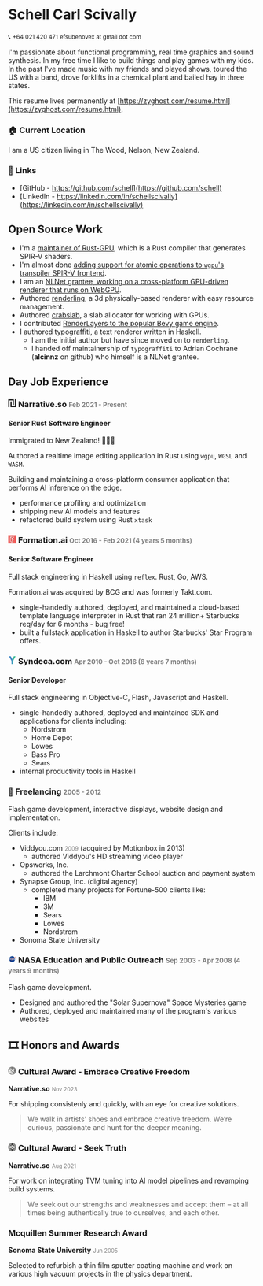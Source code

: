 <style>
time {
  color: #7f7f7f;
  font-size: 0.8em;
}

h3 img {
    width: 1em;
    height: 1em;
}
</style>
# Schell Carl Scivally

📞 <small>+64 021 420 471</small>
<small>efsubenovex at gmail dot com</small>

I'm passionate about functional programming, real time graphics and sound synthesis.
In my free time I like to build things and play games with my kids.
In the past I've made music with my friends and played shows, toured the US with a band, drove forklifts in a chemical plant and bailed hay in three states.

This resume lives permanently at [https://zyghost.com/resume.html](https://zyghost.com/resume.html).

### 🏠 Current Location
I am a US citizen living in The Wood, Nelson, New Zealand.


### 🔗 Links

- [GitHub - https://github.com/schell](https://github.com/schell)
- [LinkedIn - https://linkedin.com/in/schellscivally](https://linkedin.com/in/schellscivally)

## Open Source Work

- I'm a [maintainer of Rust-GPU](https://rust-gpu.github.io/blog/2024/11/06/new-maintainers), which is a Rust compiler that generates SPIR-V shaders.
- I'm almost done [adding support for atomic operations to `wgpu`'s transpiler SPIR-V frontend](https://github.com/gfx-rs/wgpu/issues/4489).
- I am an [NLNet grantee, working on a cross-platform GPU-driven renderer that runs on WebGPU](https://nlnet.nl/project/Renderling/).
- Authored [renderling](https://github.com/schell/renderling), a 3d physically-based renderer with easy resource management.
- Authored [crabslab](https://github.com/schell/crabslab), a slab allocator for working with GPUs.
- I contributed [RenderLayers to the popular Bevy game engine](https://github.com/bevyengine/bevy/pull/1209).
- I authored [typograffiti](https://github.com/schell/typograffiti/), a text renderer written in Haskell. 
  * I am the initial author but have since moved on to `renderling`. 
  * I handed off maintainership of `typograffiti` to Adrian Cochrane (**alcinnz** on github) who himself is a NLNet grantee.

## Day Job Experience

### ![narrative.so logo](img/narrative-icon.svg) Narrative.so <time class="resume-date">Feb 2021 - Present</time>
#### Senior Rust Software Engineer

Immigrated to New Zealand! 🌴🇳🇿

Authored a realtime image editing application in Rust using `wgpu`, `WGSL` and `WASM`.

Building and maintaining a cross-platform consumer application that performs AI inference on the edge.

* performance profiling and optimization
* shipping new AI models and features
* refactored build system using Rust `xtask`


### ![formation.ai logo](img/formationai-logo.jpg) Formation.ai <time>Oct 2016 - Feb 2021 (4 years 5 months)</time>
#### Senior Software Engineer

Full stack engineering in Haskell using `reflex`. Rust, Go, AWS.

Formation.ai was acquired by BCG and was formerly Takt.com.

* single-handedly authored, deployed, and maintained a cloud-based template language interpreter in
Rust that ran 24 million+ Starbucks req/day for 6 months - bug free!
* built a fullstack application in Haskell to author Starbucks' Star Program offers.


### ![syndeca.com logo](img/syndeca-logo.png) Syndeca.com <time>Apr 2010 - Oct 2016 (6 years 7 months)</time>
#### Senior Developer

Full stack engineering in Objective-C, Flash, Javascript and Haskell.

* single-handedly authored, deployed and maintained SDK and applications for clients
including:
  - Nordstrom
  - Home Depot
  - Lowes
  - Bass Pro
  - Sears
* internal productivity tools in Haskell

### 🤝 Freelancing <time>2005 - 2012</time>

Flash game development, interactive displays, website design and implementation.

Clients include:

- Viddyou.com <time>2009</time> (acquired by Motionbox in 2013)
  * authored Viddyou's HD streaming video player
- Opsworks, Inc.
  * authored the Larchmont Charter School auction and payment system
- Synapse Group, Inc. (digital agency)
  * completed many projects for Fortune-500 clients like:
    - IBM
    - 3M
    - Sears
    - Lowes
    - Nordstrom
- Sonoma State University

### ![SSU NASA Education and Public Outreach](img/nasa-logo.jpg) NASA Education and Public Outreach <time>Sep 2003 - Apr 2008 (4 years 9 months)</time>

Flash game development.

* Designed and authored the "Solar Supernova" Space Mysteries game
* Authored, deployed and maintained many of the program's various websites

## 🎞️ Honors and Awards

### ![creative](img/award-create.svg) Cultural Award - Embrace Creative Freedom
**Narrative.so** <time>Nov 2023</time>

For shipping consistenly and quickly, with an eye for creative solutions.

> We walk in artists’ shoes and embrace creative freedom. We’re curious, passionate and hunt for the deeper meaning.

### ![truth](img/award-seek.svg) Cultural Award - Seek Truth
**Narrative.so** <time>Aug 2021</time>

For work on integrating TVM tuning into AI model pipelines and revamping build systems.

> We seek out our strengths and weaknesses and accept them – at all times being authentically true to ourselves, and each other.

### Mcquillen Summer Research Award
**Sonoma State University** <time>Jun 2005</time>

Selected to refurbish a thin film sputter coating machine and work on various high vacuum projects in the physics department.
